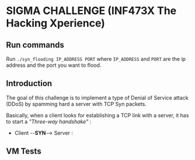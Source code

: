 # SIGMA CHALLENGE (INF473X The Hacking Xperience)

## Run commands

Run `./syn_flooding IP_ADDRESS PORT` where `IP_ADDRESS` and `PORT` are the ip address and the port you want to flood.


## Introduction

The goal of this challenge is to implement a type of Denial of Service attack (DDoS) by spamming hard a server with TCP Syn packets.

Basically, when a client looks for establishing a TCP link with a server, it has to start a _"Three-way handshake"_ :
- Client --__SYN__--> Server : 



## VM Tests
